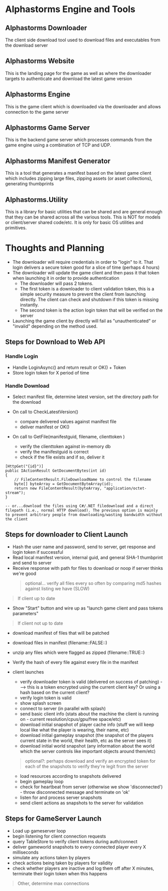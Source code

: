 # Alphastorms Engine and Tools

## Alphastorms Downloader
The client side download tool used to download files and executables from the download server

## Alphastorms Website
This is the landing page for the game as well as where the downloader targets to authenticate and download the latest game version

## Alphastorms Engine
This is the game client which is downloaded via the downloader and allows connection to the game server

## Alphastorms Game Server
This is the backend game server which processes commands from the game engine using a combination of TCP and UDP. 

## Alphastorms Manifest Generator
This is a tool that generates a manifest based on the latest game client which includes zipping large files, zipping assets (or asset collections), generating thumbprints

## Alphastorms.Utility
This is a library for basic utilities that can be shared and are general enough that they can be shared across all the various tools.
This is NOT for models or client/server shared code/etc. It is only for basic OS utilities and primitives. 



# Thoughts and Planning
* The downloader will require credentials in order to "login" to it. That login delivers a secure token good for a slice of time (perhaps 4 hours)
* The downloader will update the game client and then pass it that token when launching it in order to provide authentication
    - The downloader will pass 2 tokens. 
    - The first token is a downloader to client validation token, this is a simple security measure to prevent the client from launching directly. The client can check and shutdown if this token is missing instantly.
    - The second token is the action login token that will be verified on the server
* Launching the game client by directly will fail as "unauthenticated" or "invalid" depending on the method used. 

## Steps for Download to Web API
### Handle Login
* Handle LoginAsync() and return result or OK() + Token
* Store login token for X period of time

### Handle Download
* Select manifest file, determine latest version, set the directory path for the download
* On call to CheckLatestVersion()
    - compare delivered values against manifest file
    - deliver manifest or OK()    

* On call to GetFile(manifestguid, filename, clienttoken ) 
    - verify the clienttoken against in-memory db
    - verify the manifestguid is correct
    - check if the file exists and if so, deliver it
```
[HttpGet("{id}")]
public IActionResult GetDocumentBytes(int id)
{
    // FileContentResult.FileDownloadName to control the filename
    byte[] byteArray = GetDocumentByteArray(id);
    return new FileContentResult(byteArray, "application/octet-stream");
}
```
    -- or...download the files using C#/.NET filedownload and a direct filepath (i.e., normal HTTP download). The previous option is mainly to prevent arbitrary people from downloading/wasting bandwidth without the client


## Steps for downloader to Client Launch
* Hash the user name and password, send to server, get response and login token if successful
* Read local manifest version, internal guid, and general SHA-1 thumbprint and send to server
* Receive response with path for files to download or noop if server thinks we're good
   > optional... verify all files every so often by comparing md5 hashes against listing we have (SLOW)
> If client up to date
  * Show "Start" button and wire up as "launch game client and pass tokens parameters"
> If client not up to date
  * download manifest of files that will be patched
  * download files in manifest  (filename::FALSE::<HASH>)
  * unzip any files which were flagged as zipped (filename::TRUE::<HASH>)
  * Verify the hash of every file against every file in the manifest

* client launches
    - verify downloader token is valid (delivered on success of patching) ---> this is a token encrypted using the current client key? Or using a hash based on the current client?
    - verify login token is valid   
    - show splash screen
    - connect to server (in parallel with splash)
    - send basic client info (stats about the machine the client is running on - current resolution/cpus/gpu/free space/etc)
    - download initial snapshot of player cache info (stuff we will keep local like what the player is wearing, their name, etc)
    - download initial gameplay snapshot (the snapshot of the players current state in the world, their health, etc as the server sees it)
    - download initial world snapshot (any information about the world which the server controls like important objects around them/etc)
    > optional?: perhaps download and verify an encrypted token for each of the snapshots to verify they're legit from the server
    - load resources according to snapshots delivered
    - begin gameplay loop
    - check for heartbeat from server (otherwise we show 'disconnected') - throw disconnected message and terminate on 'ok'
    - listen for and process server snapshots
    - send client actions as snapshots to the server for validation


## Steps for GameServer Launch
* Load up gameserver loop 
* begin listening for client connection requests
* query TableStore to verify client tokens during auth/connect
* deliver gameworld snapshots to every connected player every X milliseconds
* simulate any actions taken by players
* check actions being taken by players for validity
* check whether players are inactive and log them off after X minutes, terminate their login token when this happens
> Other, determine max connections
